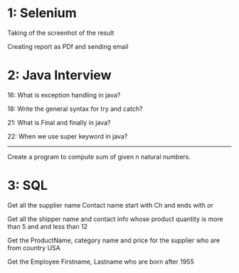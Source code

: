 # 1: Selenium

Taking of the screenhot of the result

Creating report as PDf and sending email 



# 2: Java Interview

16: What is exception handling in java?

18: Write the general syntax for try and catch?

21: What is Final and finally in java?

22: When we use super keyword in java?

---------------------------
Create a program to compute sum of given n natural numbers.



# 3: SQL

Get all the supplier name Contact name start with Ch and ends with or 



Get all the shipper name and contact info whose product quantity is more than 5 and and less than 12



Get the ProductName, category name and price  for the supplier who are from country USA




Get the Employee Firstname, Lastname who are born after 1955





